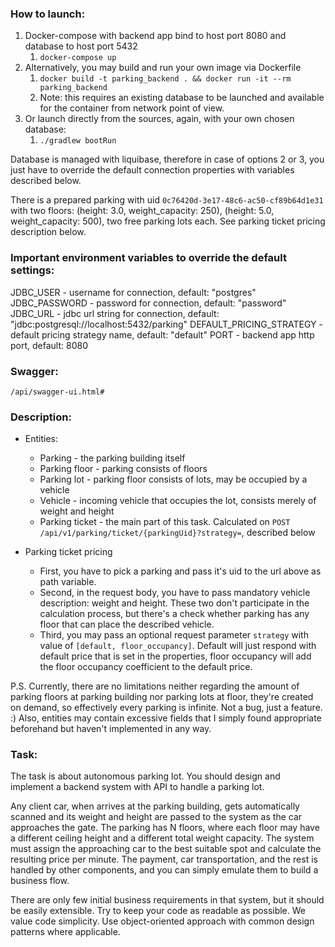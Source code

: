 ### How to launch:
1. Docker-compose with backend app bind to host port 8080 and database to host port 5432
   1. `docker-compose up`
2. Alternatively, you may build and run your own image via Dockerfile
   1. `docker build -t parking_backend . && docker run -it --rm parking_backend`
   2. Note: this requires an existing database to be launched and available for the container from network point of view.
3. Or launch directly from the sources, again, with your own chosen database:
   1. `./gradlew bootRun`

Database is managed with liquibase, therefore in case of options 2 or 3, you just have to override the default connection properties with variables described below.

There is a prepared parking with uid `0c76420d-3e17-48c6-ac50-cf89b64d1e31` with two floors: 
(height: 3.0, weight_capacity: 250), 
(height: 5.0, weight_capacity: 500), 
two free parking lots each.
See parking ticket pricing description below.

### Important environment variables to override the default settings:
JDBC_USER - username for connection, default: "postgres"
JDBC_PASSWORD - password for connection, default: "password"
JDBC_URL - jdbc url string for connection, default: "jdbc:postgresql://localhost:5432/parking"
DEFAULT_PRICING_STRATEGY - default pricing strategy name, default: "default"
PORT - backend app http port, default: 8080

### Swagger:
`/api/swagger-ui.html#`

### Description:
* Entities:
  - Parking - the parking building itself
  - Parking floor - parking consists of floors
  - Parking lot - parking floor consists of lots, may be occupied by a vehicle
  - Vehicle - incoming vehicle that occupies the lot, consists merely of weight and height
  - Parking ticket - the main part of this task. Calculated on `POST /api/v1/parking/ticket/{parkingUid}?strategy=`, described below

* Parking ticket pricing
  - First, you have to pick a parking and pass it's uid to the url above as path variable. 
  - Second, in the request body, you have to pass mandatory vehicle description: weight and height. These two don't participate in the calculation process, but there's a check whether parking has any floor that can place the described vehicle.
  - Third, you may pass an optional request parameter `strategy` with value of `[default, floor_occupancy]`. Default will just respond with default price that is set in the properties, floor occupancy will add the floor occupancy coefficient to the default price.

P.S. Currently, there are no limitations neither regarding the amount of parking floors at parking building 
nor parking lots at floor, they're created on demand, so effectively every parking is infinite. Not a bug, just a feature. :)
Also, entities may contain excessive fields that I simply found appropriate beforehand but haven't implemented in any way. 

### Task:
The task is about autonomous parking lot. You should design and implement a backend system with
API to handle a parking lot.

Any client car, when arrives at the parking building, gets automatically scanned and its weight and
height are passed to the system as the car approaches the gate. The parking has N floors, where each
floor may have a different ceiling height and a different total weight capacity. The system must assign
the approaching car to the best suitable spot and calculate the resulting price per minute. The
payment, car transportation, and the rest is handled by other components, and you can simply
emulate them to build a business flow.

There are only few initial business requirements in that system, but it should be easily extensible. Try
to keep your code as readable as possible. We value code simplicity. Use object-oriented approach
with common design patterns where applicable.
